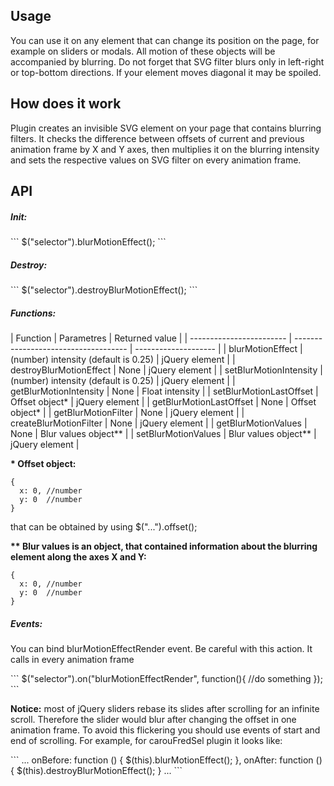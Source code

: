 <h2>Usage</h2>
<p>You can use it on any element that can change its position on the page, for example on sliders or modals. All motion of these objects will be accompanied by blurring. Do not forget that SVG filter blurs only in left-right or top-bottom directions. If your element moves diagonal it may be spoiled.</p>

<h2>How does it work</h2>
<p>Plugin creates an invisible SVG element on your page that contains blurring filters. It checks the difference between offsets of current and previous animation frame by X and Y axes, then multiplies it on the blurring intensity and sets the respective values on SVG filter on every animation frame. </p>

<h2>API</h2>
<h5>Init:</h5>
```
$("selector").blurMotionEffect();
```
<h5>Destroy:</h5>
```
$("selector").destroyBlurMotionEffect();
```

<h5>Functions:</h5>
| Function                 | Parametres                           | Returned value       |
| ------------------------ | ------------------------------------ | -------------------- |
| blurMotionEffect         | (number) intensity (default is 0.25) | jQuery element       |
| destroyBlurMotionEffect  | None                                 | jQuery element       |
| setBlurMotionIntensity   | (number) intensity (default is 0.25) | jQuery element       |
| getBlurMotionIntensity   | None                                 | Float intensity      |
| setBlurMotionLastOffset  | Offset object*                       | jQuery element       |
| getBlurMotionLastOffset  | None                                 | Offset object*       |
| getBlurMotionFilter      | None                                 | jQuery element       |
| createBlurMotionFilter   | None                                 | jQuery element       |
| getBlurMotionValues      | None                                 | Blur values object** |
| setBlurMotionValues      | Blur values object**                 | jQuery element       |

<b>* Offset object:</b> 
```
{
  x: 0, //number
  y: 0  //number
}
```
that can be obtained by using $("...").offset();

<b>** Blur values is an object, that contained information about the blurring element along the axes X and Y:</b>
```
{
  x: 0, //number
  y: 0  //number
}
```

<h5>Events:</h5>
<p>You can bind blurMotionEffectRender event. Be careful with this action. It calls in every animation frame</p>
```
$("selector").on("blurMotionEffectRender", function(){
  //do something
});
```

<p><b>Notice:</b> most of jQuery sliders rebase its slides after scrolling for an infinite scroll. Therefore the slider would blur after changing  the offset in one animation frame. To avoid this flickering you should use events of start and end of scrolling. For example, for carouFredSel plugin it looks like:
</p>
```
...
onBefore: function () {
	$(this).blurMotionEffect();
},
onAfter: function () {
	$(this).destroyBlurMotionEffect();
}
...
```
